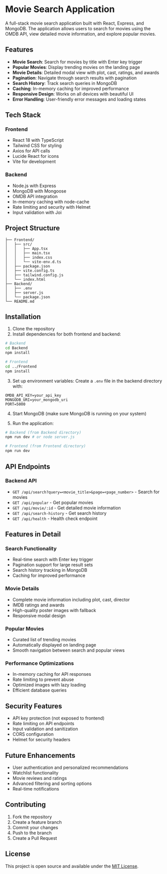 # Movie Search Application

A full-stack movie search application built with React, Express, and MongoDB. The application allows users to search for movies using the OMDB API, view detailed movie information, and explore popular movies.

## Features

- **Movie Search**: Search for movies by title with Enter key trigger
- **Popular Movies**: Display trending movies on the landing page
- **Movie Details**: Detailed modal view with plot, cast, ratings, and awards
- **Pagination**: Navigate through search results with pagination
- **Search History**: Track search queries in MongoDB
- **Caching**: In-memory caching for improved performance
- **Responsive Design**: Works on all devices with beautiful UI
- **Error Handling**: User-friendly error messages and loading states

## Tech Stack

### Frontend
- React 18 with TypeScript
- Tailwind CSS for styling
- Axios for API calls
- Lucide React for icons
- Vite for development

### Backend
- Node.js with Express
- MongoDB with Mongoose
- OMDB API integration
- In-memory caching with node-cache
- Rate limiting and security with Helmet
- Input validation with Joi

## Project Structure

```
├── Frontend/
│   ├── src/
│   │   ├── App.tsx
│   │   ├── main.tsx
│   │   ├── index.css
│   │   └── vite-env.d.ts
│   ├── package.json
│   ├── vite.config.ts
│   ├── tailwind.config.js
│   └── index.html
├── Backend/
│   ├── .env
│   ├── server.js
│   └── package.json
└── README.md
```

## Installation

1. Clone the repository
2. Install dependencies for both frontend and backend:

```bash
# Backend
cd Backend
npm install

# Frontend
cd ../Frontend
npm install
```

3. Set up environment variables:
Create a `.env` file in the backend directory with:

```
OMDB_API_KEY=your_api_key
MONGODB_URI=your_mongodb_uri
PORT=5000
```

4. Start MongoDB (make sure MongoDB is running on your system)

5. Run the application:

```bash
# Backend (from Backend directory)
npm run dev # or node server.js

# Frontend (from Frontend directory)
npm run dev
```

## API Endpoints

### Backend API

- `GET /api/search?query=<movie_title>&page=<page_number>` - Search for movies
- `GET /api/popular` - Get popular movies
- `GET /api/movie/:id` - Get detailed movie information
- `GET /api/search-history` - Get search history
- `GET /api/health` - Health check endpoint

## Features in Detail

### Search Functionality
- Real-time search with Enter key trigger
- Pagination support for large result sets
- Search history tracking in MongoDB
- Caching for improved performance

### Movie Details
- Complete movie information including plot, cast, director
- IMDB ratings and awards
- High-quality poster images with fallback
- Responsive modal design

### Popular Movies
- Curated list of trending movies
- Automatically displayed on landing page
- Smooth navigation between search and popular views

### Performance Optimizations
- In-memory caching for API responses
- Rate limiting to prevent abuse
- Optimized images with lazy loading
- Efficient database queries

## Security Features

- API key protection (not exposed to frontend)
- Rate limiting on API endpoints
- Input validation and sanitization
- CORS configuration
- Helmet for security headers

## Future Enhancements

- User authentication and personalized recommendations
- Watchlist functionality
- Movie reviews and ratings
- Advanced filtering and sorting options
- Real-time notifications

## Contributing

1. Fork the repository
2. Create a feature branch
3. Commit your changes
4. Push to the branch
5. Create a Pull Request

## License

This project is open source and available under the [MIT License](LICENSE).

